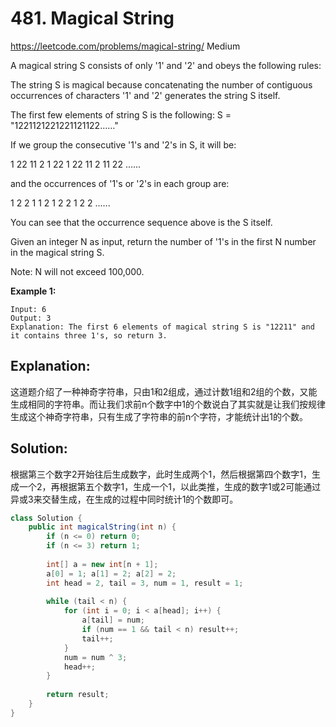 # 481. Magical String
<https://leetcode.com/problems/magical-string/>
Medium

A magical string S consists of only '1' and '2' and obeys the following rules:

The string S is magical because concatenating the number of contiguous occurrences of characters '1' and '2' generates the string S itself.

The first few elements of string S is the following: S = "1221121221221121122……"

If we group the consecutive '1's and '2's in S, it will be:

1 22 11 2 1 22 1 22 11 2 11 22 ......

and the occurrences of '1's or '2's in each group are:

1 2	2 1 1 2 1 2 2 1 2 2 ......

You can see that the occurrence sequence above is the S itself.

Given an integer N as input, return the number of '1's in the first N number in the magical string S.

Note: N will not exceed 100,000.

**Example 1:**

    Input: 6
    Output: 3
    Explanation: The first 6 elements of magical string S is "12211" and it contains three 1's, so return 3.

## Explanation: 
这道题介绍了一种神奇字符串，只由1和2组成，通过计数1组和2组的个数，又能生成相同的字符串。而让我们求前n个数字中1的个数说白了其实就是让我们按规律生成这个神奇字符串，只有生成了字符串的前n个字符，才能统计出1的个数。


## Solution: 
根据第三个数字2开始往后生成数字，此时生成两个1，然后根据第四个数字1，生成一个2，再根据第五个数字1，生成一个1，以此类推，生成的数字1或2可能通过异或3来交替生成，在生成的过程中同时统计1的个数即可。

```java
class Solution {
    public int magicalString(int n) {
        if (n <= 0) return 0;
        if (n <= 3) return 1;
        
        int[] a = new int[n + 1];
        a[0] = 1; a[1] = 2; a[2] = 2;
        int head = 2, tail = 3, num = 1, result = 1;
        
        while (tail < n) {
            for (int i = 0; i < a[head]; i++) {
                a[tail] = num;
                if (num == 1 && tail < n) result++;
                tail++;
            }
            num = num ^ 3;
            head++;
        }
        
        return result;
    }
}
```